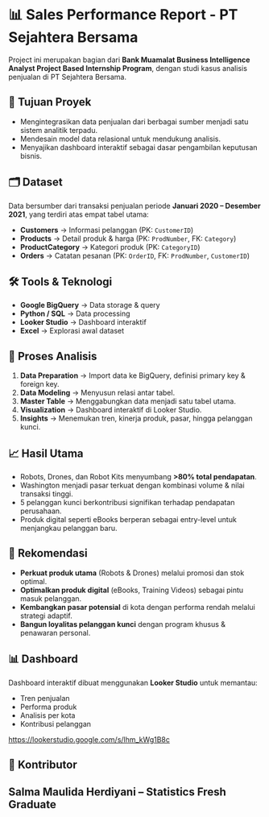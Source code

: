 # 📊 Sales Performance Report - PT Sejahtera Bersama  

Project ini merupakan bagian dari **Bank Muamalat Business Intelligence Analyst Project Based Internship Program**, dengan studi kasus analisis penjualan di PT Sejahtera Bersama.  

## 🚀 Tujuan Proyek  
- Mengintegrasikan data penjualan dari berbagai sumber menjadi satu sistem analitik terpadu.  
- Mendesain model data relasional untuk mendukung analisis.  
- Menyajikan dashboard interaktif sebagai dasar pengambilan keputusan bisnis.  

## 🗂️ Dataset  
Data bersumber dari transaksi penjualan periode **Januari 2020 – Desember 2021**, yang terdiri atas empat tabel utama:  

- **Customers** → Informasi pelanggan (PK: `CustomerID`)  
- **Products** → Detail produk & harga (PK: `ProdNumber`, FK: `Category`)  
- **ProductCategory** → Kategori produk (PK: `CategoryID`)  
- **Orders** → Catatan pesanan (PK: `OrderID`, FK: `ProdNumber`, `CustomerID`)  

## 🛠️ Tools & Teknologi  
- **Google BigQuery** → Data storage & query  
- **Python / SQL** → Data processing  
- **Looker Studio** → Dashboard interaktif  
- **Excel** → Explorasi awal dataset  

## 🔑 Proses Analisis  
1. **Data Preparation** → Import data ke BigQuery, definisi primary key & foreign key.  
2. **Data Modeling** → Menyusun relasi antar tabel.  
3. **Master Table** → Menggabungkan data menjadi satu tabel utama.  
4. **Visualization** → Dashboard interaktif di Looker Studio.  
5. **Insights** → Menemukan tren, kinerja produk, pasar, hingga pelanggan kunci.  

## 📈 Hasil Utama  
- Robots, Drones, dan Robot Kits menyumbang **>80% total pendapatan**.  
- Washington menjadi pasar terkuat dengan kombinasi volume & nilai transaksi tinggi.  
- 5 pelanggan kunci berkontribusi signifikan terhadap pendapatan perusahaan.  
- Produk digital seperti eBooks berperan sebagai entry-level untuk menjangkau pelanggan baru.  

## 📝 Rekomendasi  
- **Perkuat produk utama** (Robots & Drones) melalui promosi dan stok optimal.  
- **Optimalkan produk digital** (eBooks, Training Videos) sebagai pintu masuk pelanggan.  
- **Kembangkan pasar potensial** di kota dengan performa rendah melalui strategi adaptif.  
- **Bangun loyalitas pelanggan kunci** dengan program khusus & penawaran personal.  

## 📊 Dashboard  
Dashboard interaktif dibuat menggunakan **Looker Studio** untuk memantau:  
- Tren penjualan  
- Performa produk  
- Analisis per kota  
- Kontribusi pelanggan  

https://lookerstudio.google.com/s/lhm_kWg1B8c  

## 🤝 Kontributor  
Salma Maulida Herdiyani – Statistics Fresh Graduate
---
